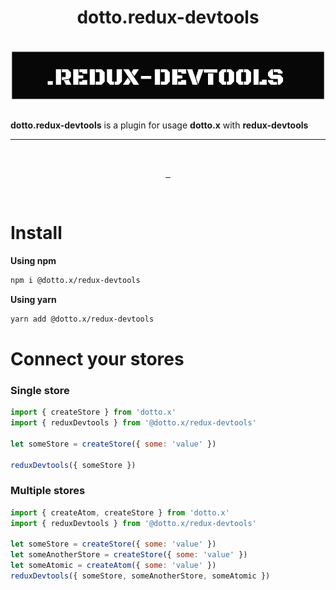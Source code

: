 <h1 align="center">dotto.redux-devtools</h1>
<br>
<div align="center"><img align="center" src="https://raw.githubusercontent.com/dottostack/dotto.x/main/packages/redux-devtools/logo.png" alt="dotto.redux-devtools is a plugin for usage dotto.x with redux-devtools"></div>
<br>

**dotto.redux-devtools** is a plugin for usage **dotto.x** with **redux-devtools**

<hr>
<br>
<p align="center">
  <a aria-label="NPM version" href="https://www.npmjs.com/package/@dotto.x/redux-devtools">
    <img alt="" src="https://img.shields.io/npm/v/@dotto.x/redux-devtools.svg?style=for-the-badge&labelColor=000000">
  </a>
  <a aria-label="License" href="https://github.com/dottostack/dotto.x/blob/main/license.md">
    <img alt="" src="https://img.shields.io/npm/l/dotto.x.svg?style=for-the-badge&labelColor=000000">
  </a>
  <a aria-label="Twitter" href="https://twitter.com/eddartdort">
    <img alt="" src="https://img.shields.io/twitter/follow/eddartdort?labelColor=000000&color=1da1f2&label=Twitter&style=for-the-badge">
  </a>
</p>
<br>

# Install

**Using npm**

```sh
npm i @dotto.x/redux-devtools
```

**Using yarn**

```sh
yarn add @dotto.x/redux-devtools
```

# Connect your stores

### Single store

```js
import { createStore } from 'dotto.x'
import { reduxDevtools } from '@dotto.x/redux-devtools'

let someStore = createStore({ some: 'value' })

reduxDevtools({ someStore })
```

### Multiple stores

```js
import { createAtom, createStore } from 'dotto.x'
import { reduxDevtools } from '@dotto.x/redux-devtools'

let someStore = createStore({ some: 'value' })
let someAnotherStore = createStore({ some: 'value' })
let someAtomic = createAtom({ some: 'value' })
reduxDevtools({ someStore, someAnotherStore, someAtomic })
```
